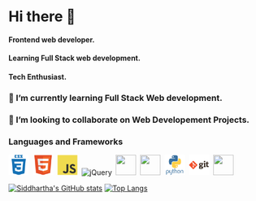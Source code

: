 
# Hi there 👋

<!--
**Sid-190601/Sid-190601** is a ✨ _special_ ✨ repository because its `README.md` (this file) appears on your GitHub profile.

Here are some ideas to get you started:

- 🔭 I’m currently working on 
- 🌱 I’m currently learning ...
- 👯 I’m looking to collaborate on ...
- 🤔 I’m looking for help with ...
- 💬 Ask me about ...
- 📫 How to reach me: ...
- 😄 Pronouns: ...
- ⚡ Fun fact: ...
-->

#### Frontend web developer.

#### Learning Full Stack web development.

#### Tech Enthusiast.



### 🌱 I’m currently learning Full Stack Web development.
### 👯 I’m looking to collaborate on Web Developement Projects.
### Languages and Frameworks
  <img src="https://github.com/devicons/devicon/blob/master/icons/css3/css3-plain-wordmark.svg"  title="CSS3" alt="CSS" width="40" height="40"/>&nbsp;
  <img src="https://github.com/devicons/devicon/blob/master/icons/html5/html5-original.svg" title="HTML5" alt="HTML" width="40" height="40"/>&nbsp;
  <img src="https://github.com/devicons/devicon/blob/master/icons/javascript/javascript-original.svg" title="JavaScript" alt="JavaScript" width="40" height="40">&nbsp;
   <img src="https://cdn.jsdelivr.net/gh/devicons/devicon/icons/jquery/jquery-original-wordmark.svg" title="jQuery" alt="jQuery" width="40" height="40"/>&nbsp;
   <img src="https://cdn.jsdelivr.net/gh/devicons/devicon/icons/nodejs/nodejs-original-wordmark.svg" width="40" height="40"/>&nbsp;
   <img src="https://cdn.jsdelivr.net/gh/devicons/devicon/icons/bootstrap/bootstrap-original.svg" width="40" height="40"/>&nbsp;
 <img src="https://github.com/devicons/devicon/blob/master/icons/python/python-original-wordmark.svg" alt='python' width='40' height='40'/>&nbsp;
  <img src="https://github.com/devicons/devicon/blob/master/icons/git/git-original-wordmark.svg" title="Git" alt="Git" width="40" height="40"/>&nbsp;
  <img src="https://cdn.jsdelivr.net/gh/devicons/devicon/icons/linux/linux-original.svg" width="40" height="40" />&nbsp;

 



[![Siddhartha's GitHub stats](https://github-readme-stats.vercel.app/api?username=SiddharthaMishra-dev&theme=dark )](https://github.com/SiddharthaMishra-dev/github-readme-stats)
[![Top Langs](https://github-readme-stats.vercel.app/api/top-langs/?username=SiddharthaMishra-dev&layout=compact&theme=vision-friendly-dark)](https://github.com/anuraghazra/github-readme-stats)

